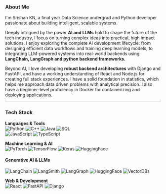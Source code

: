 ### About Me
I'm Srishan KN, a final year Data Science undergrad and Python developer passionate about building intelligent, scalable systems.

Deeply intrigued by the power **AI and LLMs** hold to shape the future of the tech industry, I focus on turning complex ideas into practical, high impact solutions. 
I enjoy exploring the complete AI development lifecycle: from designing efficient data workflows and training deep learning models, to integrating LLM-powered systems into real-world backends using **LangChain, LangGraph and python backend frameworks.**

Beyond AI, I love developing **robust backend architectures** with Django and FastAPI, and have a working understanding of React and Node.js for creating full stack experiences.
I have a solid foundation in statistics, which helps me approach data driven problems with analytical precision. I also have a beginner-level proficiency in Docker for containerizing and deploying applications.

---

###  Tech Stack
**Languages & Tools**  
![Python](https://img.shields.io/badge/Python-3776AB?style=flat&logo=python&logoColor=white) 
![C++](https://img.shields.io/badge/C++-00599C?style=flat&logo=c%2B%2B&logoColor=white) 
![Java](https://img.shields.io/badge/Java-007396?style=flat&logo=java&logoColor=white) 
![SQL](https://img.shields.io/badge/SQL-4479A1?style=flat&logo=postgresql&logoColor=white)  
![JavaScript](https://img.shields.io/badge/JavaScript-F7DF1E?style=flat&logo=javascript&logoColor=black) 
![TypeScript](https://img.shields.io/badge/TypeScript-3178C6?style=flat&logo=typescript&logoColor=white)  

**Machine Learning & AI**  
![PyTorch](https://img.shields.io/badge/PyTorch-F05032?style=flat&logo=pytorch&logoColor=white) 
![TensorFlow](https://img.shields.io/badge/TensorFlow-FF6F00?style=flat&logo=tensorflow&logoColor=white) 
![Keras](https://img.shields.io/badge/Keras-D00000?style=flat&logo=keras&logoColor=white) 
![HuggingFace](https://img.shields.io/badge/HuggingFace-FF9900?style=flat&logo=huggingface&logoColor=white)  

#### Generative AI & LLMs
![LangChain](https://img.shields.io/badge/LangChain-1C3C3C?style=flat&logo=chainlink&logoColor=white)
![LangSmith](https://img.shields.io/badge/LangSmith-00897B?style=flat&logo=airtable&logoColor=white)
![LangGraph](https://img.shields.io/badge/LangGraph-4A148C?style=flat&logo=graph&logoColor=white)
![HuggingFace](https://img.shields.io/badge/HuggingFace-FFB000?style=flat&logo=huggingface&logoColor=white)
![VectorDBs](https://img.shields.io/badge/Vector%20Databases-Qdrant%20%7C%20Pinecone%20%7C%20FAISS-blue?style=flat)

**Web & Development**  
![React](https://img.shields.io/badge/React-61DAFB?style=flat&logo=react&logoColor=black) 
![FastAPI](https://img.shields.io/badge/FastAPI-009688?style=flat&logo=fastapi&logoColor=white) 
![Django](https://img.shields.io/badge/Django-092E20?style=flat&logo=django&logoColor=white) 


